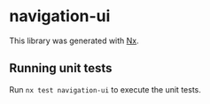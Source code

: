 # navigation-ui

This library was generated with [Nx](https://nx.dev).

## Running unit tests

Run `nx test navigation-ui` to execute the unit tests.
